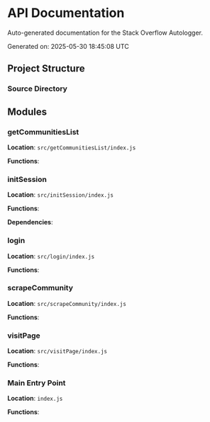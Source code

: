 # API Documentation

Auto-generated documentation for the Stack Overflow Autologger.

Generated on: 2025-05-30 18:45:08 UTC

## Project Structure

### Source Directory



## Modules

### getCommunitiesList

**Location**: `src/getCommunitiesList/index.js`

**Functions**:


### initSession

**Location**: `src/initSession/index.js`

**Functions**:


**Dependencies**:


### login

**Location**: `src/login/index.js`

**Functions**:


### scrapeCommunity

**Location**: `src/scrapeCommunity/index.js`

**Functions**:


### visitPage

**Location**: `src/visitPage/index.js`

**Functions**:


### Main Entry Point

**Location**: `index.js`

**Functions**:


